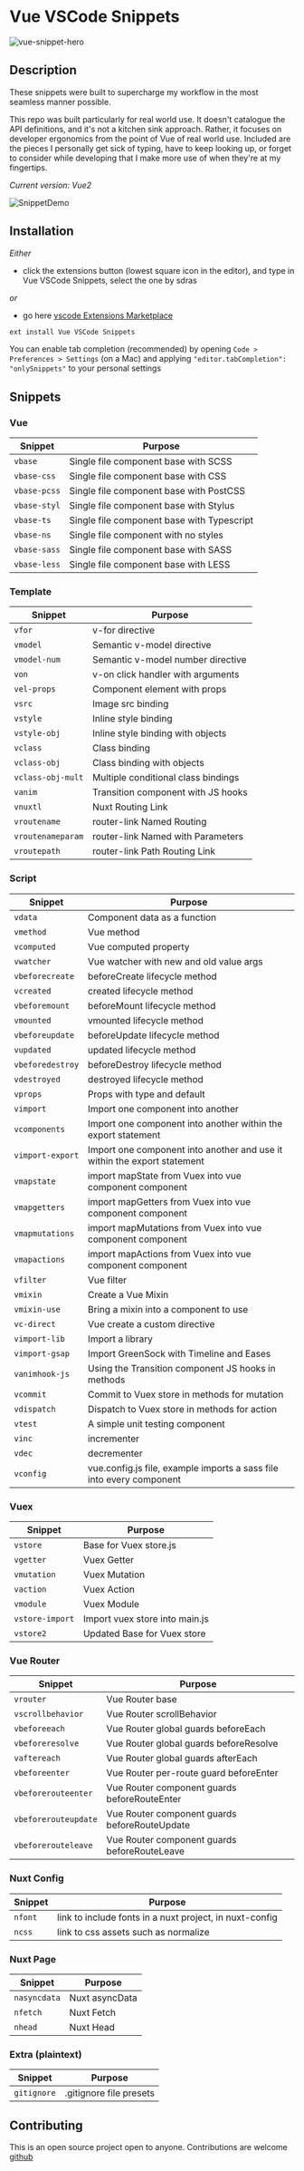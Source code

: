 # Vue VSCode Snippets

![vue-snippet-hero](https://s3-us-west-2.amazonaws.com/s.cdpn.io/28963/vue-snippet-hero.gif)

## Description

These snippets were built to supercharge my workflow in the most seamless manner possible.

This repo was built particularly for real world use. It doesn't catalogue the API definitions, and it's not a kitchen sink approach. Rather, it focuses on developer ergonomics from the point of Vue of real world use. Included are the pieces I personally get sick of typing, have to keep looking up, or forget to consider while developing that I make more use of when they're at my fingertips.

_Current version: Vue2_

![SnippetDemo](https://s3-us-west-2.amazonaws.com/s.cdpn.io/28963/SnippetDemo.gif)

## Installation

_Either_

- click the extensions button (lowest square icon in the editor), and type in Vue VSCode Snippets, select the one by sdras

_or_

- go here [vscode Extensions Marketplace](https://marketplace.visualstudio.com/items?itemName=sdras.vue-vscode-snippets)

```javascript
ext install Vue VSCode Snippets
```

You can enable tab completion (recommended) by opening `Code > Preferences > Settings` (on a Mac) and applying `"editor.tabCompletion": "onlySnippets"` to your personal settings

## Snippets

### Vue

| Snippet      | Purpose                                    |
| ------------ | ------------------------------------------ |
| `vbase`      | Single file component base with SCSS       |
| `vbase-css`  | Single file component base with CSS        |
| `vbase-pcss` | Single file component base with PostCSS    |
| `vbase-styl` | Single file component base with Stylus     |
| `vbase-ts`   | Single file component base with Typescript |
| `vbase-ns`   | Single file component with no styles       |
| `vbase-sass` | Single file component base with SASS       |
| `vbase-less` | Single file component base with LESS       |

### Template

| Snippet           | Purpose                             |
| ----------------- | ----------------------------------- |
| `vfor`            | v-for directive                     |
| `vmodel`          | Semantic v-model directive          |
| `vmodel-num`      | Semantic v-model number directive   |
| `von`             | v-on click handler with arguments   |
| `vel-props`       | Component element with props        |
| `vsrc`            | Image src binding                   |
| `vstyle`          | Inline style binding                |
| `vstyle-obj`      | Inline style binding with objects   |
| `vclass`          | Class binding                       |
| `vclass-obj`      | Class binding with objects          |
| `vclass-obj-mult` | Multiple conditional class bindings |
| `vanim`           | Transition component with JS hooks  |
| `vnuxtl`          | Nuxt Routing Link                   |
| `vroutename`      | router-link Named Routing           |
| `vroutenameparam` | router-link Named with Parameters   |
| `vroutepath`      | router-link Path Routing Link       |

### Script

| Snippet          | Purpose                                                                  |
| ---------------- | ------------------------------------------------------------------------ |
| `vdata`          | Component data as a function                                             |
| `vmethod`        | Vue method                                                               |
| `vcomputed`      | Vue computed property                                                    |
| `vwatcher`       | Vue watcher with new and old value args                                  |
| `vbeforecreate`  | beforeCreate lifecycle method                                            |
| `vcreated`       | created lifecycle method                                                 |
| `vbeforemount`   | beforeMount lifecycle method                                             |
| `vmounted`       | vmounted lifecycle method                                                |
| `vbeforeupdate`  | beforeUpdate lifecycle method                                            |
| `vupdated`       | updated lifecycle method                                                 |
| `vbeforedestroy` | beforeDestroy lifecycle method                                           |
| `vdestroyed`     | destroyed lifecycle method                                               |
| `vprops`         | Props with type and default                                              |
| `vimport`        | Import one component into another                                        |
| `vcomponents`    | Import one component into another within the export statement            |
| `vimport-export` | Import one component into another and use it within the export statement |
| `vmapstate`      | import mapState from Vuex into vue component component                   |
| `vmapgetters`    | import mapGetters from Vuex into vue component component                 |
| `vmapmutations`  | import mapMutations from Vuex into vue component component               |
| `vmapactions`    | import mapActions from Vuex into vue component component                 |
| `vfilter`        | Vue filter                                                               |
| `vmixin`         | Create a Vue Mixin                                                       |
| `vmixin-use`     | Bring a mixin into a component to use                                    |
| `vc-direct`      | Vue create a custom directive                                            |
| `vimport-lib`    | Import a library                                                         |
| `vimport-gsap`   | Import GreenSock with Timeline and Eases                                 |
| `vanimhook-js`   | Using the Transition component JS hooks in methods                       |
| `vcommit`        | Commit to Vuex store in methods for mutation                             |
| `vdispatch`      | Dispatch to Vuex store in methods for action                             |
| `vtest`          | A simple unit testing component                                          |
| `vinc`           | incrementer                                                              |
| `vdec`           | decrementer                                                              |
| `vconfig`        | vue.config.js file, example imports a sass file into every component     |

### Vuex

| Snippet         | Purpose                        |
| --------------- | ------------------------------ |
| `vstore`        | Base for Vuex store.js         |
| `vgetter`       | Vuex Getter                    |
| `vmutation`     | Vuex Mutation                  |
| `vaction`       | Vuex Action                    |
| `vmodule`       | Vuex Module                    |
| `vstore-import` | Import vuex store into main.js |
| `vstore2`       | Updated Base for Vuex store    |

### Vue Router

| Snippet              | Purpose                                       |
| -------------------- | --------------------------------------------- |
| `vrouter`            | Vue Router base                               |
| `vscrollbehavior`    | Vue Router scrollBehavior                     |
| `vbeforeeach`        | Vue Router global guards beforeEach           |
| `vbeforeresolve`     | Vue Router global guards beforeResolve        |
| `vaftereach`         | Vue Router global guards afterEach            |
| `vbeforeenter`       | Vue Router per-route guard beforeEnter        |
| `vbeforerouteenter`  | Vue Router component guards beforeRouteEnter  |
| `vbeforerouteupdate` | Vue Router component guards beforeRouteUpdate |
| `vbeforerouteleave`  | Vue Router component guards beforeRouteLeave  |

### Nuxt Config

| Snippet | Purpose                                                 |
| ------- | ------------------------------------------------------- |
| `nfont` | link to include fonts in a nuxt project, in nuxt-config |
| `ncss`  | link to css assets such as normalize                    |

### Nuxt Page

| Snippet      | Purpose        |
| ------------ | -------------- |
| `nasyncdata` | Nuxt asyncData |
| `nfetch`     | Nuxt Fetch     |
| `nhead`      | Nuxt Head      |

### Extra (plaintext)

| Snippet     | Purpose                 |
| ----------- | ----------------------- |
| `gitignore` | .gitignore file presets |

## Contributing

This is an open source project open to anyone. Contributions are welcome [github](https://github.com/sdras/vue-vscode-snippets)
